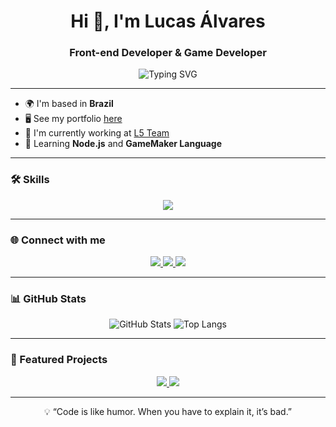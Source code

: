 <h1 align="center">Hi 👋, I'm Lucas Álvares</h1>
<h3 align="center">Front-end Developer & Game Developer</h3>

<p align="center">
  <img src="https://readme-typing-svg.herokuapp.com?font=Fira+Code&size=22&pause=1000&color=6366F1&center=true&vCenter=true&width=435&lines=Front-end+Developer;Game+Developer;React+%7C+Next.js+%7C+TypeScript;Learning+Node.js+%26+GML" alt="Typing SVG" />
</p>

---

- 🌍 I'm based in **Brazil**
- 🖥️ See my portfolio [here](http://lucas-alvares.vercel.app)
- 🚀 I'm currently working at [L5 Team](http://github.com/L5-Team)
- 🧠 Learning **Node.js** and **GameMaker Language**

---

### 🛠️ Skills

<p align="center">
  <img src="https://skillicons.dev/icons?i=js,ts,html,css,react,nextjs,redux,tailwind,bootstrap,sass,nodejs,vite,git&perline=8" />
</p>

---

### 🌐 Connect with me

<p align="center">
  <a href="https://github.com/LucasAlvaresA" target="_blank">
    <img src="https://img.shields.io/badge/GitHub-181717?style=for-the-badge&logo=github&logoColor=white" />
  </a>
  <a href="https://www.linkedin.com/in/lucas-alvaress/" target="_blank">
    <img src="https://img.shields.io/badge/LinkedIn-0A66C2?style=for-the-badge&logo=linkedin&logoColor=white" />
  </a>
  <a href="https://stackoverflow.com/users/14068530/lucas-alvares" target="_blank">
    <img src="https://img.shields.io/badge/Stack_Overflow-F58025?style=for-the-badge&logo=stack-overflow&logoColor=white" />
  </a>
</p>

---

### 📊 GitHub Stats

<p align="center">
  <img src="https://github-readme-stats.vercel.app/api?username=LucasAlvaresA&show_icons=true&theme=radical&hide_border=true&count_private=true" alt="GitHub Stats" />
  <img src="https://github-readme-stats.vercel.app/api/top-langs/?username=LucasAlvaresA&layout=compact&theme=radical&hide_border=true" alt="Top Langs" />
</p>

---

### 🚀 Featured Projects

<p align="center">
  <a href="https://github.com/LucasAlvaresA/zelda-kaboom">
    <img src="https://github-readme-stats.vercel.app/api/pin/?username=LucasAlvaresA&repo=zelda-kaboom&theme=radical&hide_border=true" />
  </a>
  <a href="https://github.com/LucasAlvaresA/next-delivery">
    <img src="https://github-readme-stats.vercel.app/api/pin/?username=LucasAlvaresA&repo=next-delivery&theme=radical&hide_border=true" />
  </a>
</p>

---

<p align="center">💡 “Code is like humor. When you have to explain it, it’s bad.”</p>
